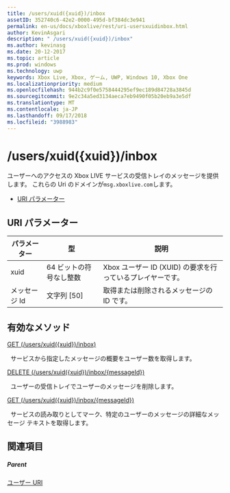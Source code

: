 ```yaml
---
title: /users/xuid({xuid})/inbox
assetID: 352740c6-42e2-0000-495d-bf384dc3e941
permalink: en-us/docs/xboxlive/rest/uri-usersxuidinbox.html
author: KevinAsgari
description: " /users/xuid({xuid})/inbox"
ms.author: kevinasg
ms.date: 20-12-2017
ms.topic: article
ms.prod: windows
ms.technology: uwp
keywords: Xbox Live, Xbox, ゲーム, UWP, Windows 10, Xbox One
ms.localizationpriority: medium
ms.openlocfilehash: 944b2c9f0e5758444295ef9ec189d84728a3845d
ms.sourcegitcommit: 9e2c34a5ed3134aeca7eb9490f05b20eb9a3e5df
ms.translationtype: MT
ms.contentlocale: ja-JP
ms.lasthandoff: 09/17/2018
ms.locfileid: "3988983"
---
```

# <a name="usersxuidxuidinbox"></a>/users/xuid({xuid})/inbox
ユーザーへのアクセスの Xbox LIVE サービスの受信トレイのメッセージを提供します。 これらの Uri のドメインが`msg.xboxlive.com`します。
 
  * [URI パラメーター](#ID4EV)
 
<a id="ID4EV"></a>

 
## <a name="uri-parameters"></a>URI パラメーター 
 
| パラメーター| 型| 説明| 
| --- | --- | --- | 
| xuid | 64 ビットの符号なし整数 | Xbox ユーザー ID (XUID) の要求を行っているプレイヤーです。 | 
| メッセージ Id | 文字列 [50] | 取得または削除されるメッセージの ID です。 | 
  
<a id="ID4EDC"></a>

 
## <a name="valid-methods"></a>有効なメソッド 

[GET (/users/xuid({xuid})/inbox)](uri-usersxuidinboxget.md)

&nbsp;&nbsp;サービスから指定したメッセージの概要をユーザー数を取得します。 

[DELETE (/users/xuid({xuid})/inbox/{messageId})](uri-usersxuidinboxmessageiddelete.md)

&nbsp;&nbsp;ユーザーの受信トレイでユーザーのメッセージを削除します。

[GET (/users/xuid({xuid})/inbox/{messageId})](uri-usersxuidinboxmessageidget.md)

&nbsp;&nbsp;サービスの読み取りとしてマーク、特定のユーザーのメッセージの詳細なメッセージ テキストを取得します。 
 
<a id="ID4EVC"></a>

 
## <a name="see-also"></a>関連項目
 
<a id="ID4EXC"></a>

 
##### <a name="parent"></a>Parent  

[ユーザー URI](atoc-reference-users.md)

   